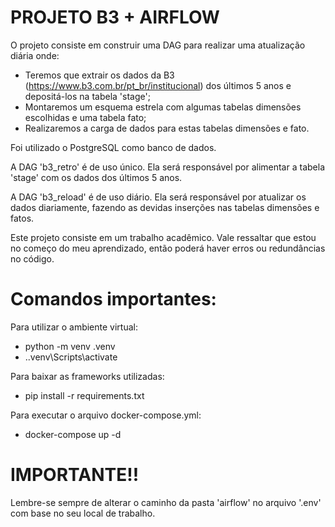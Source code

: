 # PROJETO B3 + AIRFLOW

O projeto consiste em construir uma DAG para realizar uma atualização diária onde:
- Teremos que extrair os dados da B3 (https://www.b3.com.br/pt_br/institucional) dos últimos 5 anos e depositá-los na tabela 'stage';
- Montaremos um esquema estrela com algumas tabelas dimensões escolhidas e uma tabela fato;
- Realizaremos a carga de dados para estas tabelas dimensões e fato.

Foi utilizado o PostgreSQL como banco de dados.

A DAG 'b3_retro' é de uso único. Ela será responsável por alimentar a tabela 'stage' com os dados dos últimos 5 anos.

A DAG 'b3_reload' é de uso diário. Ela será responsável por atualizar os dados diariamente, fazendo as devidas inserções nas tabelas dimensões e fatos.

Este projeto consiste em um trabalho acadêmico. Vale ressaltar que estou no começo do meu aprendizado, então poderá haver erros ou redundâncias no código.

# Comandos importantes:

Para utilizar o ambiente virtual:
- python -m venv .venv
- .\.venv\Scripts\activate

Para baixar as frameworks utilizadas:
- pip install -r requirements.txt

Para executar o arquivo docker-compose.yml:
- docker-compose up -d 

# IMPORTANTE!!

Lembre-se sempre de alterar o caminho da pasta 'airflow' no arquivo '.env' com base no seu local de trabalho.



